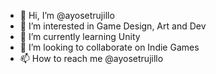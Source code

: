 - 👋 Hi, I’m @ayosetrujillo
- 👀 I’m interested in Game Design, Art and Dev
- 🌱 I’m currently learning Unity
- 💞️ I’m looking to collaborate on Indie Games
- 📫 How to reach me @ayosetrujillo

<!---
ayosetrujillo/ayosetrujillo is a ✨ special ✨ repository because its `README.md` (this file) appears on your GitHub profile.
You can click the Preview link to take a look at your changes.
--->
